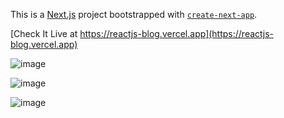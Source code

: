 This is a [Next.js](https://nextjs.org/) project bootstrapped with [`create-next-app`](https://github.com/vercel/next.js/tree/canary/packages/create-next-app).

[Check It Live at https://reactjs-blog.vercel.app](https://reactjs-blog.vercel.app)

![image](https://user-images.githubusercontent.com/28708010/138578809-9c5529b8-2d57-453a-b1d6-145527ae3f76.png)

![image](https://user-images.githubusercontent.com/28708010/138578825-b7b9704b-9c2a-48ce-9267-c034f5aaabc9.png)

![image](https://user-images.githubusercontent.com/28708010/138578844-00af8e70-c6cd-41a8-9bc6-7c54c75f1ea3.png)

